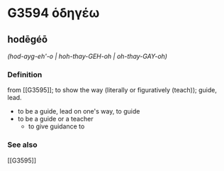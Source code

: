 # G3594 ὁδηγέω

## hodēgéō

_(hod-ayg-eh'-o | hoh-thay-GEH-oh | oh-thay-GAY-oh)_

### Definition

from [[G3595]]; to show the way (literally or figuratively (teach)); guide, lead.

- to be a guide, lead on one's way, to guide
- to be a guide or a teacher
  - to give guidance to

### See also

[[G3595]]

